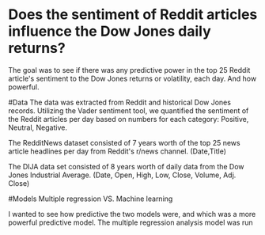 # Does the sentiment of Reddit articles influence the Dow Jones daily returns?

The goal was to see if there was any predictive power in the top 25 Reddit article's sentiment to the Dow Jones returns or volatility, each day. And how powerful. 


#Data
The data was extracted from Reddit and historical Dow Jones records. Utilizing the Vader sentiment tool, we quantified the sentiment of the Reddit articles per day based on numbers for each category:  Positive, Neutral, Negative.

The RedditNews dataset consisted of 7 years worth of the top 25 news article headlines per day from Reddit's r/news channel. (Date,Title)

The DIJA data set consisted of 8 years worth of daily data from the Dow Jones Industrial Average. (Date, Open, High, Low, Close, Volume, Adj. Close)


#Models
Multiple regression VS. Machine learning

I wanted to see how predictive the two models were, and which was a more powerful predictive model. 
The multiple regression analysis model was run 

 

